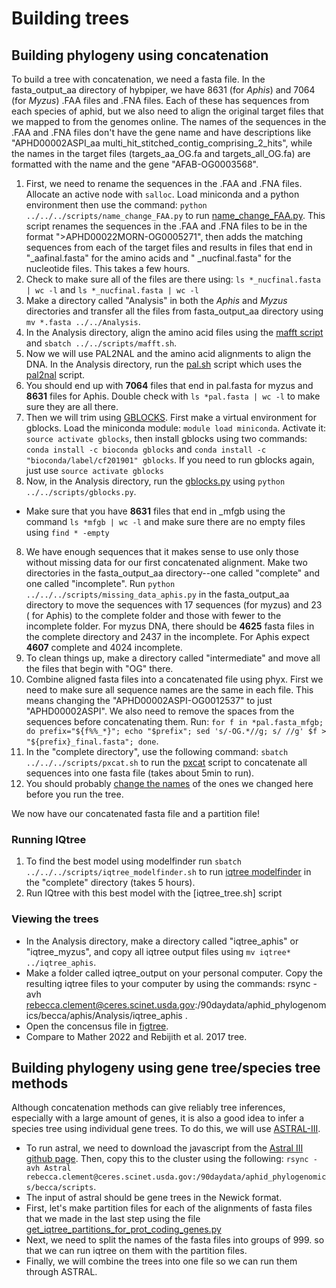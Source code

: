 # Building trees

## Building phylogeny using concatenation

To build a tree with concatenation, we need a fasta file. In the fasta_output_aa directory of hybpiper, we have 8631 (for *Aphis*) and 7064 (for *Myzus*) .FAA files and .FNA files. Each of these has sequences from each species of aphid, but we also need to align the original target files that we mapped to from the genomes online. The names of the sequences in the .FAA and .FNA files don't have the gene name and have descriptions like "APHD00002ASPI_aa multi_hit_stitched_contig_comprising_2_hits", while the names in the target files (targets_aa_OG.fa and targets_all_OG.fa) are formatted with the name and the gene "AFAB-OG0003568".

1) First, we need to rename the sequences in the .FAA and .FNA files. Allocate an active node with `salloc`. Load miniconda and a python environment then use the command: `python ../../../scripts/name_change_FAA.py` to run [name_change_FAA.py](scripts/name_change_FAA.py). This script renames the sequences in the .FAA and .FNA files to be in the format ">APHD00022MORN-OG0005271", then adds the matching sequences from each of the target files and results in files that end in "\_aafinal.fasta" for the amino acids and " \_nucfinal.fasta" for the nucleotide files. This takes a few hours.
2) Check to make sure all of the files are there using: `ls *_nucfinal.fasta | wc -l` and `ls *_nucfinal.fasta | wc -l`
3) Make a directory called "Analysis" in both the *Aphis* and *Myzus* directories and transfer all the files from fasta_output_aa directory using `mv *.fasta ../../Analysis`. 
4) In the Analysis directory, align the amino acid files using the [mafft script](scripts/mafft.sh) and `sbatch ../../scripts/mafft.sh`.
3) Now we will use PAL2NAL and the amino acid alignments to align the DNA. In the Analysis directory, run the [pal.sh](scripts/pal.sh) script which uses the [pal2nal](https://github.com/nextgenusfs/funannotate/blob/master/funannotate/aux_scripts/pal2nal.pl) script. 
4) You should end up with **7064** files that end in pal.fasta for myzus and **8631** files for Aphis. Double check with `ls *pal.fasta | wc -l` to make sure they are all there.
5) Then we will trim using [GBLOCKS](https://anaconda.org/bioconda/gblocks). First make a virtual environment for gblocks. Load the miniconda module: `module load miniconda`. Activate it: `source activate gblocks`, then install gblocks using two commands: `conda install -c bioconda gblocks` and `conda install -c "bioconda/label/cf201901" gblocks`. If you need to run gblocks again, just use `source activate gblocks`
6) Now, in the Analysis directory, run the [gblocks.py](scripts/gblocks.py) using `python ../../scripts/gblocks.py`.
  * Make sure that you have **8631** files that end in \_mfgb using the command `ls *mfgb | wc -l` and make sure there are no empty files using `find * -empty`
8) We have enough sequences that it makes sense to use only those without missing data for our first concatenated alignment. Make two directories in the fasta_output_aa directory--one called "complete" and one called "incomplete". Run `python ../../../scripts/missing_data_aphis.py` in the fasta_output_aa directory to move the sequences with 17 sequences (for myzus) and 23 ( for Aphis) to the complete folder and those with fewer to the incomplete folder. For myzus DNA, there should be **4625** fasta files in the complete directory and 2437 in the incomplete. For Aphis expect **4607** complete and 4024 incomplete.
9) To clean things up, make a directory called "intermediate" and move all the files that begin with "OG" there. 
10) Combine aligned fasta files into a concatenated file using phyx. First we need to make sure all sequence names are the same in each file. This means changing the "APHD00002ASPI-OG0012537" to just "APHD00002ASPI". We also need to remove the spaces from the sequences before concatenating them. Run: `for f in *pal.fasta_mfgb; do prefix="${f%%_*}"; echo "$prefix"; sed 's/-OG.*//g; s/ //g' $f > "${prefix}_final.fasta"; done`.
11) In the "complete directory", use the following command: `sbatch ../../../scripts/pxcat.sh` to run the [pxcat](scripts/pxcat.sh) script to concatenate all sequences into one fasta file (takes about 5min to run).
12) You should probably [change the names](https://docs.google.com/spreadsheets/d/1lA_A7v1McQYVXbxUdtAB53EJPoQIcvBhJ5BX2rukXvc/edit#gid=1103610729) of the ones we changed here before you run the tree.

We now have our concatenated fasta file and a partition file!
### Running IQtree
1) To find the best model using modelfinder run `sbatch ../../../scripts/iqtree_modelfinder.sh` to run [iqtree modelfinder](scripts/iqtree_modelfinder.sh) in the "complete" directory (takes 5 hours).
2) Run IQtree with this best model with the [iqtree_tree.sh] script

### Viewing the trees
* In the Analysis directory, make a directory called "iqtree_aphis" or "iqtree_myzus", and copy all iqtree output files using `mv iqtree* ../iqtree_aphis`. 
* Make a folder called iqtree_output on your personal computer. Copy the resulting iqtree files to your computer by using the commands: rsync -avh rebecca.clement@ceres.scinet.usda.gov:/90daydata/aphid_phylogenomics/becca/aphis/Analysis/iqtree_aphis .
* Open the concensus file in [figtree](http://tree.bio.ed.ac.uk/software/figtree/).
* Compare to Mather 2022 and Rebijith et al. 2017 tree.

## Building phylogeny using gene tree/species tree methods

Although concatenation methods can give reliably tree inferences, especially with a large amount of genes, it is also a good idea to infer a species tree using individual gene trees. To do this, we will use [ASTRAL-III](https://bmcbioinformatics.biomedcentral.com/articles/10.1186/s12859-018-2129-y). 
* To run astral, we need to download the javascript from the [Astral III github page](https://github.com/smirarab/ASTRAL/raw/master/Astral.5.7.8.zip). Then, copy this to the cluster using the following: `rsync -avh Astral rebecca.clement@ceres.scinet.usda.gov:/90daydata/aphid_phylogenomics/becca/scripts`.
* The input of astral should be gene trees in the Newick format. 
* First, let's make partition files for each of the alignments of fasta files that we made in the last step using the file [get_iqtree_partitions_for_prot_coding_genes.py](scripts/get_iqtree_partitions_for_prot_coding_genes.py)
* Next, we need to split the names of the fasta files into groups of 999. so that we can run iqtree on them with the partition files.
* Finally, we will combine the trees into one file so we can run them through ASTRAL.
